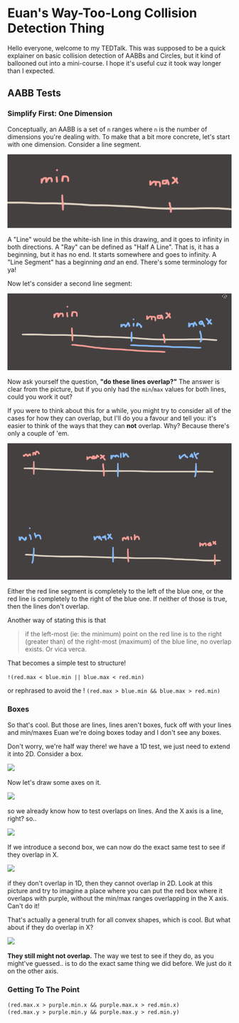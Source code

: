 # Euan's Way-Too-Long Collision Detection Thing

Hello everyone, welcome to my TEDTalk. This was supposed to be a quick explainer on basic collision detection of AABBs and Circles, but it kind of ballooned out into a mini-course. I hope it's useful cuz it took way longer than I expected.

## AABB Tests

### Simplify First: One Dimension

Conceptually, an AABB is a set of `n` ranges where `n` is the number of dimensions you're dealing with. To make that a bit more concrete, let's start with one dimension. Consider a line segment.

![](img/min_max.png)

A "Line" would be the white-ish line in this drawing, and it goes to infinity in both directions. A "Ray" can be defined as "Half A Line". That is, it has a beginning, but it has no end. It starts somewhere and goes to infinity. A "Line Segment" has a beginning *and* an end. There's some terminology for ya!
 
Now let's consider a second line segment:

![](img/two_line_segments.png)

Now ask yourself the question, **"do these lines overlap?"** The answer is clear from the picture, but if you only had the `min`/`max` values for both lines, could you work it out?

If you were to think about this for a while, you might try to consider all of the cases for how they can overlap, but I'll do you a favour and tell you: it's easier to think of the ways that they can **not** overlap. Why? Because there's only a couple of 'em.

![](img/two_lines_beside_eachother.png)

Either the red line segment is completely to the left of the blue one, or the red line is completely to the right of the blue one. If neither of those is true, then the lines don't overlap.

Another way of stating this is that

> if the left-most (ie: the minimum) point on the red line is to the right (greater than) of the right-most (maximum) of the blue line, no overlap exists. Or vica verca.

That becomes a simple test to structure!

```!(red.max < blue.min || blue.max < red.min)```

or rephrased to avoid the !
```(red.max > blue.min && blue.max > red.min)```

### Boxes

So that's cool. But those are lines, lines aren't boxes, fuck off with your lines and min/maxes Euan we're doing boxes today and I don't see any boxes.

Don't worry, we're half way there! we have a 1D test, we just need to extend it into 2D. Consider a box.

![](img/a_box.png)

Now let's draw some axes on it.

![](img/a_box_with_axes.png)

so we already know how to test overlaps on lines. And the X axis is a line, right? so..

![](img/aabb_x_axis.png)

If we introduce a second box, we can now do the exact same test to see if they overlap in X.

![](img/aabb_2.png)

if they don't overlap in 1D, then they cannot overlap in 2D. Look at this picture and try to imagine a place where you can put the red box where it overlaps with purple, without the min/max ranges overlapping in the X axis. Can't do it! 

That's actually a general truth for all convex shapes, which is cool. But what about if they do overlap in X?

![](img/aabb_3.png)

**They still might not overlap.** The way we test to see if they do, as you might've guessed.. is to do the exact same thing we did before. We just do it on the other axis.

### Getting To The Point 

```
(red.max.x > purple.min.x && purple.max.x > red.min.x)
(red.max.y > purple.min.y && purple.max.y > red.min.y)
```
